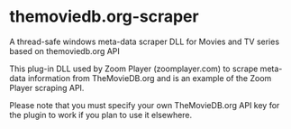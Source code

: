 # themoviedb.org-scraper
A thread-safe windows meta-data scraper DLL for Movies and TV series based on themoviedb.org API

This plug-in DLL used by Zoom Player (zoomplayer.com) to scrape meta-data information from TheMovieDB.org and is an example of the Zoom Player scraping API.

Please note that you must specify your own TheMovieDB.org API key for the plugin to work if you plan to use it elsewhere.
